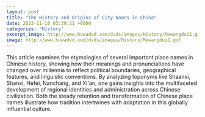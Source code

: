 ```yaml
---
layout: post
title: "The History and Origins of City Names in China"
date: 2023-11-10 03:39:21 +0000
categories: "History"
excerpt_image: http://www.huwadvd.com/dvds/images/History/Mawangdui1.gif
image: http://www.huwadvd.com/dvds/images/History/Mawangdui1.gif
---
```


This article examines the etymologies of several important place names in Chinese history, showing how their meanings and pronunciations have changed over millennia to reflect political boundaries, geographical features, and linguistic conventions. By analyzing toponyms like Shaanxi, Shanxi, Hefei, Nanchang, and Xi'an, one gains insights into the multifaceted development of regional identities and administration across Chinese civilization. Both the steady retention and transformation of Chinese place names illustrate how tradition intertwines with adaptation in this globally influential culture.